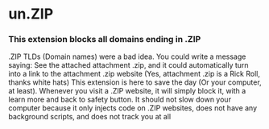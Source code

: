 # un.ZIP
### This extension blocks all domains ending in .ZIP

.ZIP TLDs (Domain names) were a bad idea.
You could write a message saying: See the attached attachment .zip, and it could automatically turn into a link to the attachment .zip website (Yes, attachment .zip is a Rick Roll, thanks white hats)
This extension is here to save the day (Or your computer, at least).
Whenever you visit a .ZIP website, it will simply block it, with a learn more and back to safety button.
It should not slow down your computer because it only injects code on .ZIP websites, does not have any background scripts, and does not track you at all
